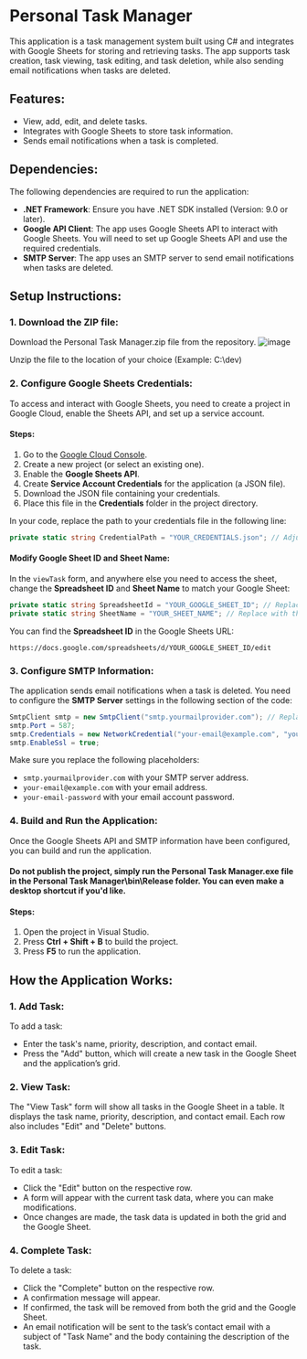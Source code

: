 
# Personal Task Manager

This application is a task management system built using C# and integrates with Google Sheets for storing and retrieving tasks. The app supports task creation, task viewing, task editing, and task deletion, while also sending email notifications when tasks are deleted.

## Features:
- View, add, edit, and delete tasks.
- Integrates with Google Sheets to store task information.
- Sends email notifications when a task is completed.

## Dependencies:

The following dependencies are required to run the application:

- **.NET Framework**: Ensure you have .NET SDK installed (Version: 9.0 or later).
- **Google API Client**: The app uses Google Sheets API to interact with Google Sheets. You will need to set up Google Sheets API and use the required credentials.
- **SMTP Server**: The app uses an SMTP server to send email notifications when tasks are deleted.

## Setup Instructions:

### 1. Download the ZIP file:

Download the Personal Task Manager.zip file from the repository.
![image](https://github.com/user-attachments/assets/b251a0a9-d704-4ad4-a04c-4c70bd2eceab)

Unzip the file to the location of your choice (Example: C:\dev)

### 2. Configure Google Sheets Credentials:

To access and interact with Google Sheets, you need to create a project in Google Cloud, enable the Sheets API, and set up a service account.

#### Steps:
1. Go to the [Google Cloud Console](https://console.cloud.google.com/).
2. Create a new project (or select an existing one).
3. Enable the **Google Sheets API**.
4. Create **Service Account Credentials** for the application (a JSON file).
5. Download the JSON file containing your credentials.
6. Place this file in the **Credentials** folder in the project directory.

In your code, replace the path to your credentials file in the following line:

```csharp
private static string CredentialPath = "YOUR_CREDENTIALS.json"; // Adjust the path
```

#### Modify Google Sheet ID and Sheet Name:

In the `viewTask` form, and anywhere else you need to access the sheet, change the **Spreadsheet ID** and **Sheet Name** to match your Google Sheet:

```csharp
private static string SpreadsheetId = "YOUR_GOOGLE_SHEET_ID"; // Replace with your Google Sheet ID
private static string SheetName = "YOUR_SHEET_NAME"; // Replace with the actual sheet name
```

You can find the **Spreadsheet ID** in the Google Sheets URL: 
```
https://docs.google.com/spreadsheets/d/YOUR_GOOGLE_SHEET_ID/edit
```

### 3. Configure SMTP Information:

The application sends email notifications when a task is deleted. You need to configure the **SMTP Server** settings in the following section of the code:

```csharp
SmtpClient smtp = new SmtpClient("smtp.yourmailprovider.com"); // Replace with your SMTP provider
smtp.Port = 587;
smtp.Credentials = new NetworkCredential("your-email@example.com", "your-email-password");
smtp.EnableSsl = true;
```

Make sure you replace the following placeholders:
- `smtp.yourmailprovider.com` with your SMTP server address.
- `your-email@example.com` with your email address.
- `your-email-password` with your email account password.

### 4. Build and Run the Application:

Once the Google Sheets API and SMTP information have been configured, you can build and run the application.

#### Do not publish the project, simply run the Personal Task Manager.exe file in the Personal Task Manager\bin\Release folder. You can even make a desktop shortcut if you'd like.

#### Steps:
1. Open the project in Visual Studio.
2. Press **Ctrl + Shift + B** to build the project.
3. Press **F5** to run the application.

## How the Application Works:

### 1. Add Task:

To add a task:
- Enter the task's name, priority, description, and contact email.
- Press the "Add" button, which will create a new task in the Google Sheet and the application’s grid.

### 2. View Task:

The "View Task" form will show all tasks in the Google Sheet in a table. It displays the task name, priority, description, and contact email. Each row also includes "Edit" and "Delete" buttons.

### 3. Edit Task:

To edit a task:
- Click the "Edit" button on the respective row.
- A form will appear with the current task data, where you can make modifications.
- Once changes are made, the task data is updated in both the grid and the Google Sheet.

### 4. Complete Task:

To delete a task:
- Click the "Complete" button on the respective row.
- A confirmation message will appear.
- If confirmed, the task will be removed from both the grid and the Google Sheet.
- An email notification will be sent to the task’s contact email with a subject of "Task Name" and the body containing the description of the task.
